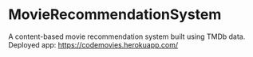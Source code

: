 # MovieRecommendationSystem
 A content-based movie recommendation system built using TMDb data.
 Deployed app: https://codemovies.herokuapp.com/
